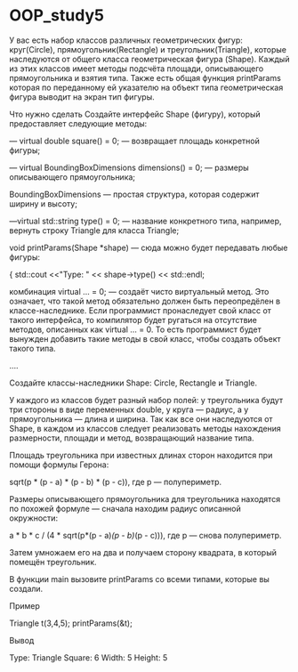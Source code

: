 # OOP_study5

У вас есть набор классов различных геометрических фигур: круг(Circle), прямоугольник(Rectangle) и треугольник(Triangle), которые наследуются от общего класса геометрическая фигура (Shape). Каждый из этих классов имеет методы подсчёта площади, описывающего прямоугольника и взятия типа. Также есть общая функция printParams которая по переданному ей указателю на объект типа геометрическая фигура выводит на экран тип фигуры.

Что нужно сделать
Создайте интерфейс Shape (фигуру), который предоставляет следующие методы:

— virtual double square() = 0; — возвращает площадь конкретной фигуры;

— virtual BoundingBoxDimensions dimensions() = 0; — размеры описывающего прямоугольника;

BoundingBoxDimensions — простая структура, которая содержит ширину и высоту;

—virtual std::string type() = 0; — название конкретного типа, например, вернуть строку Triangle для класса Triangle;

void printParams(Shape *shape) — сюда можно будет передавать любые фигуры:

{ 
   std::cout <<"Type: " << shape->type() << std::endl;

комбинация virtual … = 0; — создаёт чисто виртуальный метод. Это означает, что такой метод обязательно должен быть переопредёлен в классе-наследнике. Если программист пронаследует свой класс от такого интерфейса, то компилятор будет ругаться на отсутствие методов, описанных как virtual … = 0. То есть программист будет вынужден добавить такие методы в свой класс, чтобы создать объект такого типа.

   ….

Создайте классы-наследники Shape: Circle, Rectangle и Triangle.

У каждого из классов будет разный набор полей: у треугольника будут три стороны в виде переменных double, у круга — радиус, а у прямоугольника — длина и ширина. Так как все они наследуются от Shape, в каждом из классов следует реализовать методы нахождения размерности, площади и метод, возвращающий название типа.

Площадь треугольника при известных длинах сторон находится при помощи формулы Герона:

sqrt(p * (p - a) * (p - b) * (p - c)), где p — полупериметр.

Размеры описывающего прямоугольника для треугольника находятся по похожей формуле — сначала находим радиус описанной окружности:

a * b * c / (4 * sqrt(p*(p - a)*(p - b)*(p - c))), где р — снова полупериметр.

Затем умножаем его на два и получаем сторону квадрата, в который помещён треугольник.

В функции main вызовите printParams со всеми типами, которые вы создали.

Пример

Triangle t(3,4,5); 
    printParams(&t);

Вывод

Type: Triangle 
Square: 6 
Width: 5 
Height: 5
